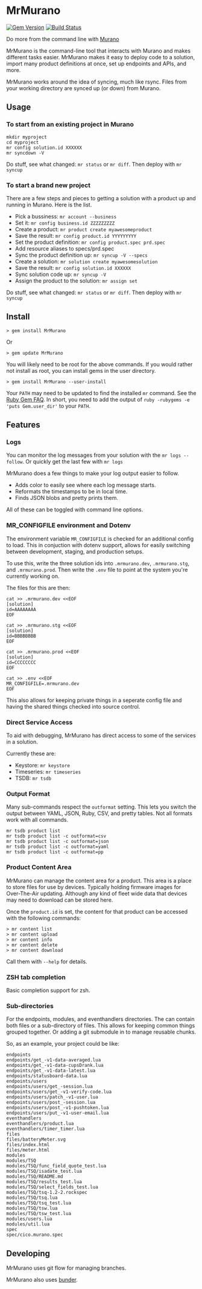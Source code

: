 # MrMurano

[![Gem Version](https://badge.fury.io/rb/MrMurano.svg)](https://badge.fury.io/rb/MrMurano)
[![Build Status](https://travis-ci.org/tadpol/MrMurano.svg?branch=master)](https://travis-ci.org/tadpol/MrMurano)

Do more from the command line with [Murano](https://exosite.com/platform/)

MrMurano is the command-line tool that interacts with Murano and makes different
tasks easier. MrMurano makes it easy to deploy code to a solution, import many
product definitions at once, set up endpoints and APIs, and more.

MrMurano works around the idea of syncing, much like rsync.  Files from your working
directory are synced up (or down) from Murano.

## Usage

### To start from an existing project in Murano
```
mkdir myproject
cd myproject
mr config solution.id XXXXXX
mr syncdown -V
```

Do stuff, see what changed: `mr status` or `mr diff`.
Then deploy with `mr syncup`

### To start a brand new project
There are a few steps and pieces to getting a solution with a product up and
running in Murano. Here is the list.

- Pick a bussiness: `mr account --business`
- Set it: `mr config business.id ZZZZZZZZZ`
- Create a product: `mr product create myawesomeproduct`
- Save the result: `mr config product.id YYYYYYYYY`
- Set the product definition: `mr config product.spec prd.spec`
- Add resource aliases to specs/prd.spec
- Sync the product definition up: `mr syncup -V --specs`
- Create a solution: `mr solution create myawesomesolution`
- Save the result: `mr config solution.id XXXXXX`
- Sync solution code up: `mr syncup -V`
- Assign the product to the solution: `mr assign set`

Do stuff, see what changed: `mr status` or `mr diff`.
Then deploy with `mr syncup`

## Install

```
> gem install MrMurano
```
Or
```
> gem update MrMurano
```

You will likely need to be root for the above commands.  If you would rather not
install as root, you can install gems in the user directory.

```
> gem install MrMurano --user-install
```

Your `PATH` may need to be updated to find the installed `mr` command.  See the
[Ruby Gem FAQ](http://guides.rubygems.org/faqs/#user-install).  In short, you need
to add the output of `ruby -rubygems -e 'puts Gem.user_dir'` to your `PATH`.

## Features

### Logs

You can monitor the log messages from your solution with the `mr logs --follow`.
Or quickly get the last few with `mr logs`

MrMurano does a few things to make your log output easier to follow.
- Adds color to easily see where each log message starts.
- Reformats the timestamps to be in local time.
- Finds JSON blobs and pretty prints them.

All of these can be toggled with command line options.

### MR_CONFIGFILE environment and Dotenv

The environment variable `MR_CONFIGFILE` is checked for an additional config to
load.  This in conjuction with dotenv support, allows for easily switching between
development, staging, and production setups.

To use this, write the three solution ids into `.mrmurano.dev`, `.mrmurano.stg`,
and `.mrmurano.prod`. Then write the `.env` file to point at the system you're
currently working on.

The files for this are then:
```
cat >> .mrmurano.dev <<EOF
[solution]
id=AAAAAAAA
EOF

cat >> .mrmurano.stg <<EOF
[solution]
id=BBBBBBBB
EOF

cat >> .mrmurano.prod <<EOF
[solution]
id=CCCCCCCC
EOF

cat >> .env <<EOF
MR_CONFIGFILE=.mrmurano.dev
EOF
```

This also allows for keeping private things in a seperate config file and having
the shared things checked into source control.

### Direct Service Access

To aid with debugging, MrMurano has direct access to some of the services in a
solution.

Currently these are:
- Keystore: `mr keystore`
- Timeseries: `mr timeseries`
- TSDB: `mr tsdb`

### Output Format

Many sub-commands respect the `outformat` setting.  This lets you switch the output
between YAML, JSON, Ruby, CSV, and pretty tables.  Not all formats work with all
commands.

```
mr tsdb product list
mr tsdb product list -c outformat=csv
mr tsdb product list -c outformat=json
mr tsdb product list -c outformat=yaml
mr tsdb product list -c outformat=pp
```

### Product Content Area

MrMurano can manage the content area for a product.  This area is a place to store
files for use by devices.  Typically holding firmware images for Over-The-Air
updating.  Although any kind of fleet wide data that devices may need to download
can be stored here.

Once the `product.id` is set, the content for that product can be accessed with the
following commands:
```
> mr content list
> mr content upload
> mr content info
> mr content delete
> mr content download
```

Call them with `--help` for details.

### ZSH tab completion

Basic completion support for zsh.

### Sub-directories

For the endpoints, modules, and eventhandlers directories. The can contain both
files or a sub-directory of files.  This allows for keeping common things grouped
together.  Or adding a git submodule in to manage reusable chunks.

So, as an example, your project could be like:
```
endpoints
endpoints/get_-v1-data-averaged.lua
endpoints/get_-v1-data-cupsDrank.lua
endpoints/get_-v1-data-latest.lua
endpoints/statusboard-data.lua
endpoints/users
endpoints/users/get_-session.lua
endpoints/users/get_-v1-verify-code.lua
endpoints/users/patch_-v1-user.lua
endpoints/users/post_-session.lua
endpoints/users/post_-v1-pushtoken.lua
endpoints/users/put_-v1-user-email.lua
eventhandlers
eventhandlers/product.lua
eventhandlers/timer_timer.lua
files
files/batteryMeter.svg
files/index.html
files/meter.html
modules
modules/TSQ
modules/TSQ/func_field_quote_test.lua
modules/TSQ/isadate_test.lua
modules/TSQ/README.md
modules/TSQ/results_test.lua
modules/TSQ/select_fields_test.lua
modules/TSQ/tsq-1.2-2.rockspec
modules/TSQ/tsq.lua
modules/TSQ/tsq_test.lua
modules/TSQ/tsw.lua
modules/TSQ/tsw_test.lua
modules/users.lua
modules/util.lua
spec
spec/cico.murano.spec
```

## Developing

MrMurano uses git flow for managing branches.

MrMurano also uses [bunder](http://bundler.io).


